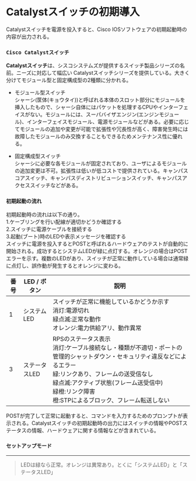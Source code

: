 # Catalystスイッチの初期導入
Catalystスイッチを電源を投入すると、Cisco IOSソフトウェアの初期起動時の内容が出力される。

### `Cisco Catalystスイッチ`
**Catalystスイッチ**は、シスコシステムズが提供するスイッチ製品シリーズの名前。ニーズに対応して幅広い Catalystスイッチシリーズを提供している。大きく分けてモジュール型と固定構成型の2種類に分かれる。

- モジュール型スイッチ  
シャーシ(筐体(キョウタイ))と呼ばれる本体のスロット部分にモジュールを挿入したもので、シャーシ自体にはパケットを処理するCPUやインターフェイスがない。モジュールには、スーパバイザエンジン(エンジンモジュール)、インターフェイスモジュール、電源モジュールなどがある。必要に応じてモジュールの追加や変更が可能で拡張性や冗長性が高く、障害発生時には故障したモジュールのみ交換することもできるためメンテナンス性に優れる。

- 固定構成型スイッチ  
シャーシに必要な各モジュールが固定されており、ユーザによるモジュールの追加変更は不可。拡張性は低いが低コストで提供されている。キャンパスコアスイッチ、キャンパスディストリビューションスイッチ、キャンパスアクセススイッチなどがある。

### `初期起動の流れ`
初期起動時の流れは以下の通り。  
1.ケーブリングを行い配線が適切かどうか確認する  
2.スイッチに電源ケーブルを接続する  
3.起動(ブート)時のLEDや表示メッセージを確認する  
スイッチに電源を投入するとPOSTと呼ばれるハードウェアのテストが自動的に開始される。成功するとシステムLEDが緑に点灯する。オレンジの場合はPOSTエラーを示す。複数のLEDがあり、スイッチが正常に動作している場合は通常緑に点灯し、誤作動が発生するとオレンジに変わる。

|番号|LED / ボタン |説明                                                                                         |
|---|------------|---------------------------------------------------------------------------------------------|
|1  |システムLED  |スイッチが正常に機能しているかどうか示す</br>消灯:電源切れ</br>緑点滅:正常な動作</br>オレンジ:電力供給アリ、動作異常|
|3  |ステータスLED|RPSのステータス表示</br>消灯:ケーブル接続なし・種類が不適切・ポートの管理的シャットダウン・セキュリティ違反などによるエラー</br>緑:リンクあり、フレームの送受信なし</br>緑点滅:アクティブ状態(フレーム送受信中)</br>緑橙:リンク障害</br>橙:STPによるブロック、フレーム転送しない|

POSTが完了して正常に起動すると、コマンドを入力するためのプロンプトが表示される。Catalystスイッチの初期起動時の出力にはスイッチの情報やPOSTステータスの情報、ハードウェアに関する情報などが含まれている。

### `セットアップモード`

---
> LEDは緑なら正常。オレンジは異常あり。とくに「システムLED」と「ステータスLED」
